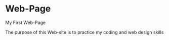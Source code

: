 # Web-Page
<!DOCTYPE html>
<html>
    <head>
        <meta charset="utf-12">
        My First Web-Page
   


The purpose of this Web-site is to practice my coding and web design skills 
</html>
